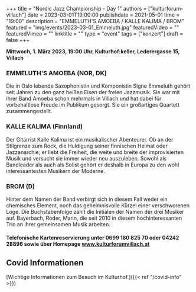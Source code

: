 +++
title = "Nordic Jazz Championship - Day 1"
authors = ["kulturforum-villach"]
date = 2023-03-01T19:00:00
publishdate = 2021-05-01
time = "19:00"
description = "EMMELUTH'S AMOEBA / KALLE KALIMA / BROM"
featured = "img/events/2023-03-01_Emmeluth.jpg"
featuredVideo = ""
featuredVimeo = ""
linktitle = ""
type = "event"
tags = ["konzert"]
draft = false
+++

**Mittwoch, 1. März 2023, 19:00 Uhr, Kulturhof:keller, Lederergasse 15, Villach**


### EMMELUTH'S AMOEBA (NOR, DK)

Die in Oslo lebende Saxophonistin und Komponistin Signe Emmeluth gehört seit Jahren zu den ganz heißen Eisen der freien Jazzmusik. Sie war mit ihrer Band Amoeba schon mehrmals in Villach und hat dabei für vorbehaltlose Freude im Publikum gesorgt. Sie ein großartiges Quartett zusammengestellt.

### KALLE KALIMA (Finnland)

Der Gitarrist Kalle Kalima ist ein musikalischer Abenteurer. Ob an der Stilgrenze zum Rock, die Huldigung seiner finnischen Heimat oder Jazzanarchie; er liebt die Freiheit, die weite und breite der improvisierten Musik und versucht sie immer wieder neu auszuleben. Sowohl als Bandleader als auch als Solist gehört er deshalb in Europa zu den wohl interessantesten Musikern der Moderne.

### BROM (D)

Hinter dem Namen der Band verbirgt sich in diesem Fall weder ein chemisches Element, noch das geheimnisvolle Kürzel einer verschworenen Loge. Die Buchstabenfolge zählt die Initialen der Namen der drei Musiker auf. Bayerbach, Roder, Marin, die seit 2010 in diesem hochinteressanten Trio an ihrer gemeinsamen Musik arbeiten.


#### Telefonische Kartenreservierung unter 0699 180 825 70 oder 04242 28896  sowie über Homepage www.kulturforumvillach.at                             


## Covid Informationen

[Wichtige Informationen zum Besuch im Kulturhof.]({{< ref "/covid-info" >}})
